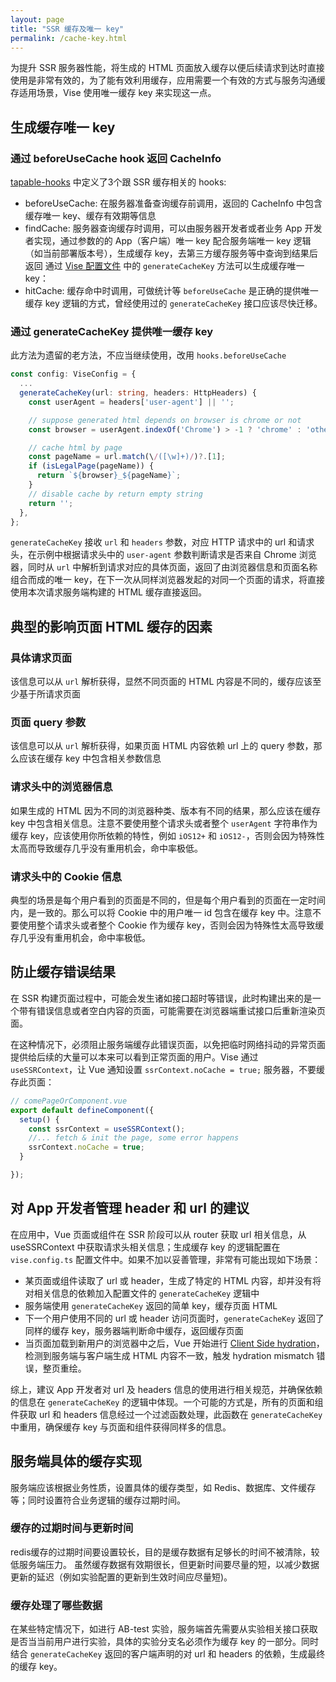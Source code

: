 ```yaml
---
layout: page
title: "SSR 缓存及唯一 key"
permalink: /cache-key.html
---
```

为提升 SSR 服务器性能，将生成的 HTML 页面放入缓存以便后续请求到达时直接使用是非常有效的，为了能有效利用缓存，应用需要一个有效的方式与服务沟通缓存适用场景，Vise 使用唯一缓存 key 来实现这一点。

## 生成缓存唯一 key
### 通过 beforeUseCache hook 返回 CacheInfo
[tapable-hooks](./tapable-hooks.html) 中定义了3个跟 SSR 缓存相关的 hooks:
- beforeUseCache: 在服务器准备查询缓存前调用，返回的 CacheInfo 中包含缓存唯一 key、缓存有效期等信息
- findCache: 服务器查询缓存时调用，可以由服务器开发者或者业务 App 开发者实现，通过参数的的 App（客户端）唯一 key 配合服务端唯一 key 逻辑（如当前部署版本号），生成缓存 key，去第三方缓存服务等中查询到结果后返回
通过 [Vise 配置文件](./vise-config.html) 中的 `generateCacheKey` 方法可以生成缓存唯一 key：
- hitCache: 缓存命中时调用，可做统计等
`beforeUseCache` 是正确的提供唯一缓存 key 逻辑的方式，曾经使用过的 `generateCacheKey` 接口应该尽快迁移。

### 通过 generateCacheKey 提供唯一缓存 key
此方法为遗留的老方法，不应当继续使用，改用 `hooks.beforeUseCache`
```typescript
const config: ViseConfig = {
  ...
  generateCacheKey(url: string, headers: HttpHeaders) {
    const userAgent = headers['user-agent'] || '';

    // suppose generated html depends on browser is chrome or not
    const browser = userAgent.indexOf('Chrome') > -1 ? 'chrome' : 'other';

    // cache html by page
    const pageName = url.match(\/([\w]+)/)?.[1];
    if (isLegalPage(pageName)) {
      return `${browser}_${pageName}`;
    }
    // disable cache by return empty string
    return '';
  },
};
```
`generateCacheKey` 接收 `url` 和 `headers` 参数，对应 HTTP 请求中的 url 和请求头，在示例中根据请求头中的 `user-agent` 参数判断请求是否来自 Chrome 浏览器，同时从 `url` 中解析到请求对应的具体页面，返回了由浏览器信息和页面名称组合而成的唯一 key，在下一次从同样浏览器发起的对同一个页面的请求，将直接使用本次请求服务端构建的 HTML 缓存直接返回。

## 典型的影响页面 HTML 缓存的因素
### 具体请求页面  
该信息可以从 `url` 解析获得，显然不同页面的 HTML 内容是不同的，缓存应该至少基于所请求页面
### 页面 query 参数
该信息可以从 `url` 解析获得，如果页面 HTML 内容依赖 url 上的 query 参数，那么应该在缓存 key 中包含相关参数信息
### 请求头中的浏览器信息
如果生成的 HTML 因为不同的浏览器种类、版本有不同的结果，那么应该在缓存 key 中包含相关信息。注意不要使用整个请求头或者整个 `userAgent` 字符串作为缓存 key，应该使用你所依赖的特性，例如 `iOS12+` 和 `iOS12-`，否则会因为特殊性太高而导致缓存几乎没有重用机会，命中率极低。
### 请求头中的 Cookie 信息
典型的场景是每个用户看到的页面是不同的，但是每个用户看到的页面在一定时间内，是一致的。那么可以将 Cookie 中的用户唯一 id 包含在缓存 key 中。注意不要使用整个请求头或者整个 Cookie 作为缓存 key，否则会因为特殊性太高导致缓存几乎没有重用机会，命中率极低。

## 防止缓存错误结果
在 SSR 构建页面过程中，可能会发生诸如接口超时等错误，此时构建出来的是一个带有错误信息或者空白内容的页面，可能需要在浏览器端重试接口后重新渲染页面。

在这种情况下，必须阻止服务端缓存此错误页面，以免把临时网络抖动的异常页面提供给后续的大量可以本来可以看到正常页面的用户。Vise 通过 `useSSRContext`，让 Vue 通知设置 `ssrContext.noCache = true;` 服务器，不要缓存此页面：
```typescript
// comePageOrComponent.vue
export default defineComponent({
  setup() {
    const ssrContext = useSSRContext();
    //... fetch & init the page, some error happens
    ssrContext.noCache = true;
  }

});
```
## 对 App 开发者管理 header 和 url 的建议
在应用中，Vue 页面或组件在 SSR 阶段可以从 router 获取 url 相关信息，从 useSSRContext 中获取请求头相关信息；生成缓存 key 的逻辑配置在 `vise.config.ts` 配置文件中。如果不加以妥善管理，非常有可能出现如下场景：
- 某页面或组件读取了 url 或 header，生成了特定的 HTML 内容，却并没有将对相关信息的依赖加入配置文件的 `generateCacheKey` 逻辑中
- 服务端使用 `generateCacheKey` 返回的简单 key，缓存页面 HTML
- 下一个用户使用不同的 url 或 header 访问页面时，`generateCacheKey` 返回了同样的缓存 key，服务器端判断命中缓存，返回缓存页面
- 当页面加载到新用户的浏览器中之后，Vue 开始进行 [Client Side hydration](https://v3.vuejs.org/guide/ssr/hydration.html)，检测到服务端与客户端生成 HTML 内容不一致，触发 hydration mismatch 错误，整页重绘。

综上，建议 App 开发者对 url 及 headers 信息的使用进行相关规范，并确保依赖的信息在 `generateCacheKey` 的逻辑中体现。一个可能的方式是，所有的页面和组件获取 url 和 headers 信息经过一个过滤函数处理，此函数在 `generateCacheKey` 中重用，确保缓存 key 与页面和组件获得同样多的信息。

## 服务端具体的缓存实现
服务端应该根据业务性质，设置具体的缓存类型，如 Redis、数据库、文件缓存等；同时设置符合业务逻辑的缓存过期时间。
### 缓存的过期时间与更新时间
redis缓存的过期时间要设置较长，目的是缓存数据有足够长的时间不被清除，较低服务端压力。
虽然缓存数据有效期很长，但更新时间要尽量的短，以减少数据更新的延迟（例如实验配置的更新到生效时间应尽量短)。
### 缓存处理了哪些数据


在某些特定情况下，如进行 AB-test 实验，服务端首先需要从实验相关接口获取是否当当前用户进行实验，具体的实验分支名必须作为缓存 key 的一部分。同时结合 `generateCacheKey` 返回的客户端声明的对 url 和 headers 的依赖，生成最终的缓存 key。
